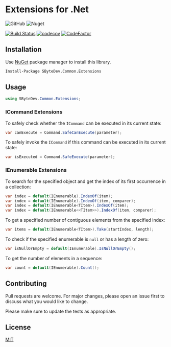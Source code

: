 # Extensions for .Net
![GitHub](https://img.shields.io/github/license/SByteDev/Net.MvvmCross.Extensions.svg)
![Nuget](https://img.shields.io/nuget/v/SByteDev.MvvmCross.Extensions.svg)

[![Build Status](https://travis-ci.org/SByteDev/Net.Common.Extensions.svg?branch=develop)](https://travis-ci.org/SByteDev/Net.Common.Extensions)
[![codecov](https://codecov.io/gh/SByteDev/Net.Common.Extensions/branch/develop/graph/badge.svg)](https://codecov.io/gh/SByteDev/Net.Common.Extensions)
[![CodeFactor](https://www.codefactor.io/repository/github/sbytedev/net.common.extensions/badge)](https://www.codefactor.io/repository/github/sbytedev/net.common.extensions)

## Installation

Use [NuGet](https://www.nuget.org) package manager to install this library.

```bash
Install-Package SByteDev.Common.Extensions
```

## Usage
```cs
using SByteDev.Common.Extensions;
```

### ICommand Extensions
To safely check whether the `ICommand` can be executed in its current state:

```cs
var canExecute = Command.SafeCanExecute(parameter);
```

To safely invoke the `ICommand` if this command can be executed in its current state:

```cs
var isExecuted = Command.SafeExecute(parameter);
```

### IEnumerable Extensions
To search for the specified object and get the index of its first occurrence in a collection:

```cs
var index = default(IEnumerable).IndexOf(item);
var index = default(IEnumerable).IndexOf(item, comparer);
var index = default(IEnumerable<TItem>).IndexOf(item);
var index = default(IEnumerable<<TItem>>).IndexOf(item, comparer);
```

To get a specified number of contiguous elements from the specified index:

```cs
var items = default(IEnumerable<TItem>).Take(startIndex, length);
```

To check if the specified enumerable is `null` or has a length of zero:

```cs
var isNullOrEmpty = default(IEnumerable).IsNullOrEmpty();
```

To get the number of elements in a sequence:

```cs
var count = default(IEnumerable).Count();
```

## Contributing
Pull requests are welcome. For major changes, please open an issue first to discuss what you would like to change.

Please make sure to update the tests as appropriate.

## License
[MIT](https://choosealicense.com/licenses/mit/)
